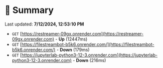 # 📖 Summary
Last updated: **7/12/2024, 12:53:10 PM**

- `GET` [https://restreamer-09gx.onrender.com](https://restreamer-09gx.onrender.com) - **Up** (12447ms)
- `GET` [https://filestreambot-b5k6.onrender.com/](https://filestreambot-b5k6.onrender.com/) - **Down** (179ms)
- `GET` [https://jupyterlab-python3-12-3.onrender.com](https://jupyterlab-python3-12-3.onrender.com) - **Down** (216ms)
